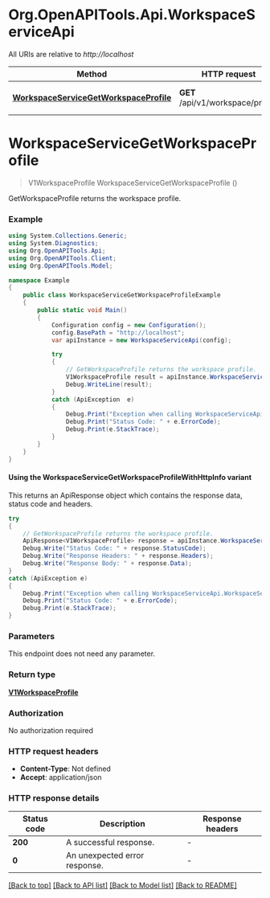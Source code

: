 # Org.OpenAPITools.Api.WorkspaceServiceApi

All URIs are relative to *http://localhost*

| Method | HTTP request | Description |
|--------|--------------|-------------|
| [**WorkspaceServiceGetWorkspaceProfile**](WorkspaceServiceApi.md#workspaceservicegetworkspaceprofile) | **GET** /api/v1/workspace/profile | GetWorkspaceProfile returns the workspace profile. |

<a id="workspaceservicegetworkspaceprofile"></a>
# **WorkspaceServiceGetWorkspaceProfile**
> V1WorkspaceProfile WorkspaceServiceGetWorkspaceProfile ()

GetWorkspaceProfile returns the workspace profile.

### Example
```csharp
using System.Collections.Generic;
using System.Diagnostics;
using Org.OpenAPITools.Api;
using Org.OpenAPITools.Client;
using Org.OpenAPITools.Model;

namespace Example
{
    public class WorkspaceServiceGetWorkspaceProfileExample
    {
        public static void Main()
        {
            Configuration config = new Configuration();
            config.BasePath = "http://localhost";
            var apiInstance = new WorkspaceServiceApi(config);

            try
            {
                // GetWorkspaceProfile returns the workspace profile.
                V1WorkspaceProfile result = apiInstance.WorkspaceServiceGetWorkspaceProfile();
                Debug.WriteLine(result);
            }
            catch (ApiException  e)
            {
                Debug.Print("Exception when calling WorkspaceServiceApi.WorkspaceServiceGetWorkspaceProfile: " + e.Message);
                Debug.Print("Status Code: " + e.ErrorCode);
                Debug.Print(e.StackTrace);
            }
        }
    }
}
```

#### Using the WorkspaceServiceGetWorkspaceProfileWithHttpInfo variant
This returns an ApiResponse object which contains the response data, status code and headers.

```csharp
try
{
    // GetWorkspaceProfile returns the workspace profile.
    ApiResponse<V1WorkspaceProfile> response = apiInstance.WorkspaceServiceGetWorkspaceProfileWithHttpInfo();
    Debug.Write("Status Code: " + response.StatusCode);
    Debug.Write("Response Headers: " + response.Headers);
    Debug.Write("Response Body: " + response.Data);
}
catch (ApiException e)
{
    Debug.Print("Exception when calling WorkspaceServiceApi.WorkspaceServiceGetWorkspaceProfileWithHttpInfo: " + e.Message);
    Debug.Print("Status Code: " + e.ErrorCode);
    Debug.Print(e.StackTrace);
}
```

### Parameters
This endpoint does not need any parameter.
### Return type

[**V1WorkspaceProfile**](V1WorkspaceProfile.md)

### Authorization

No authorization required

### HTTP request headers

 - **Content-Type**: Not defined
 - **Accept**: application/json


### HTTP response details
| Status code | Description | Response headers |
|-------------|-------------|------------------|
| **200** | A successful response. |  -  |
| **0** | An unexpected error response. |  -  |

[[Back to top]](#) [[Back to API list]](../README.md#documentation-for-api-endpoints) [[Back to Model list]](../README.md#documentation-for-models) [[Back to README]](../README.md)

